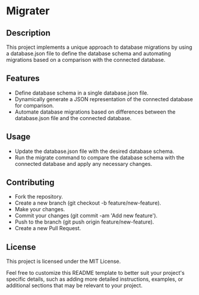 # Migrater

## Description
This project implements a unique approach to database migrations by using a database.json file to define the database schema and automating migrations based on a comparison with the connected database.

## Features
- Define database schema in a single database.json file.
- Dynamically generate a JSON representation of the connected database for comparison.
- Automate database migrations based on differences between the database.json file and the connected database.

## Usage
- Update the database.json file with the desired database schema.
- Run the migrate command to compare the database schema with the connected database and apply any necessary changes.

## Contributing
- Fork the repository.
- Create a new branch (git checkout -b feature/new-feature).
- Make your changes.
- Commit your changes (git commit -am 'Add new feature').
- Push to the branch (git push origin feature/new-feature).
- Create a new Pull Request.

## License
This project is licensed under the MIT License.

Feel free to customize this README template to better suit your project's specific details, such as adding more detailed instructions, examples, or additional sections that may be relevant to your project.

